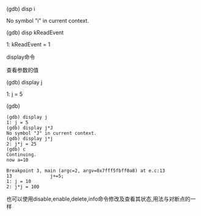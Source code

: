\(gdb\) disp i

No symbol "i" in current context.

\(gdb\) disp kReadEvent

1: kReadEvent = 1

display命令

查看参数的值

\(gdb\) display j

1: j = 5

\(gdb\)

```
(gdb) display j
1: j = 5
(gdb) display j*J
No symbol "J" in current context.
(gdb) display j*j
2: j*j = 25
(gdb) c
Continuing.
now a=10

Breakpoint 3, main (argc=2, argv=0x7fff5fbff0a8) at e.c:13
13              j+=5;
1: j = 10
2: j*j = 100
```

也可以使用disable,enable,delete,info命令修改及查看其状态,用法与对断点的一样

